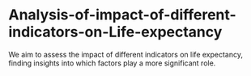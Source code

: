# Analysis-of-impact-of-different-indicators-on-Life-expectancy
 We aim to assess the impact of different indicators on life expectancy,  finding insights into which factors play a more significant role. 
